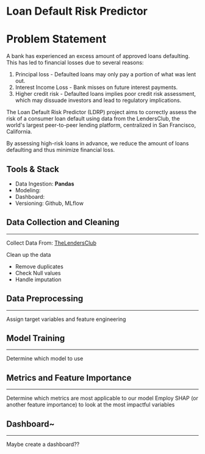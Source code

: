 # Loan Default Risk Predictor

# Problem Statement
A bank has experienced an excess amount of approved loans defaulting. This has led to financial losses due to several reasons:
1. Principal loss - Defaulted loans may only pay a portion of what was lent out.
2. Interest Income Loss - Bank misses on future interest payments. 
3. Higher credit risk - Defaulted loans implies poor credit risk assessment, which may dissuade investors and lead to regulatory implications.

The Loan Default Risk Predictor (LDRP) project aims to correctly assess the risk of a consumer loan default using data from the LendersClub, the world's largest peer-to-peer lending platform, centralized in San Francisco, California. 

By assessing high-risk loans in advance, we reduce the amount of loans defaulting and thus minimize financial loss. 

## Tools & Stack 
* Data Ingestion: **Pandas**
* Modeling: 
* Dashboard: 
* Versioning: Github, MLflow

## Data Collection and Cleaning 
---
Collect Data From: [TheLendersClub](https://www.kaggle.com/code/faressayah/lending-club-loan-defaulters-prediction)

Clean up the data
* Remove duplicates
* Check Null values
* Handle imputation

## Data Preprocessing
---
Assign target variables and feature engineering


## Model Training 
---
Determine which model to use


## Metrics and Feature Importance
---
Determine which metrics are most applicable to our model
Employ SHAP (or another feature importance) to look at the most impactful variables


## Dashboard~
---
Maybe create a dashboard??





<!----------------- this is for understanding and remembering the markdown languagea syntax--------
## Header 2
**bold**
- bullet 1
- bullet 2
    -[hyperlink name](https://data.cms.gov/search?keywords=healthcare%20claim&offset=10&sort=Relevancy)
>

